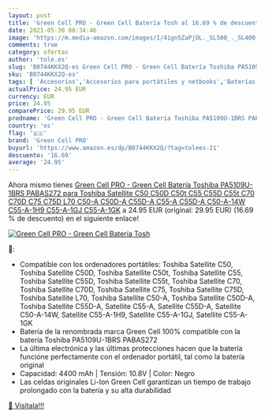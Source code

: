 ```yaml
---
layout: post
title: 'Green Cell PRO - Green Cell Batería Tosh al 16.69 % de descuento'
date: 2021-05-30 00:34:46
image: 'https://m.media-amazon.com/images/I/41gn5ZaPjOL._SL500_._SL400_.jpg'
comments: true
category: ofertas
author: 'tole.es'
slug: 'B0744KKX2Q-es Green Cell PRO - Green Cell Batería Toshiba PA5109U-1BRS...'
sku: 'B0744KKX2Q-es'
tags: [ 'Accesorios','Accesorios para portátiles y netbooks','Baterías para portátiles y netbooks','Informática','green cell pro','toshiba', ]
actualPrice: 24.95 EUR
currency: EUR
price: 24.95
comparePrice: 29.95 EUR
prodname: 'Green Cell PRO - Green Cell Batería Toshiba PA5109U-1BRS PABAS272 para Toshiba Satellite C50 C50D C50t C55 C55D C55t C70 C70D C75 C75D L70 C50-A C50D-A C55D-A C55-A C55D-A C50-A-14W C55-A-1H9 C55-A-1GJ C55-A-1GK'
country: 'es'
flag: '🇪🇸'
brand: 'Green Cell PRO'
buyurl: 'https://www.amazon.es/dp/B0744KKX2Q/?tag=tolees-21'
descuento: '16.69'
average: '24.95'
---
```


Ahora mismo tienes [Green Cell PRO - Green Cell Batería Toshiba PA5109U-1BRS PABAS272 para Toshiba Satellite C50 C50D C50t C55 C55D C55t C70 C70D C75 C75D L70 C50-A C50D-A C55D-A C55-A C55D-A C50-A-14W C55-A-1H9 C55-A-1GJ C55-A-1GK](https://www.amazon.es/dp/B0744KKX2Q/?tag=tolees-21) a 24.95 EUR (original: 29.95 EUR) (16.69 %  de descuento) en el siguiente enlace!

[![Green Cell PRO - Green Cell Batería Tosh](https://m.media-amazon.com/images/I/41gn5ZaPjOL._SL500_._SL400_.jpg)](https://www.amazon.es/dp/B0744KKX2Q/?tag=tolees-21)

🔎:

- Compatible con los ordenadores portátiles: Toshiba Satellite C50, Toshiba Satellite C50D, Toshiba Satellite C50t, Toshiba Satellite C55, Toshiba Satellite C55D, Toshiba Satellite C55t, Toshiba Satellite C70, Toshiba Satellite C70D, Toshiba Satellite C75, Toshiba Satellite C75D, Toshiba Satellite L70, Toshiba Satellite C50-A, Toshiba Satellite C50D-A, Toshiba Satellite C55D-A, Satellite C55-A, Satellite C55D-A, Satellite C50-A-14W, Satellite C55-A-1H9, Satellite C55-A-1GJ, Satellite C55-A-1GK
- Batería de la renombrada marca Green Cell 100% compatible con la batería Toshiba PA5109U-1BRS PABAS272
- La última electrónica y las últimas protecciones hacen que la batería funcione perfectamente con el ordenador portátil, tal como la batería original
- Capacidad: 4400 mAh | Tensión: 10.8V | Color: Negro
- Las celdas originales Li-Ion Green Cell garantizan un tiempo de trabajo prolongado con la batería y su alta durabilidad

[🛒 Visítala!!!](https://www.amazon.es/dp/B0744KKX2Q/?tag=tolees-21)
